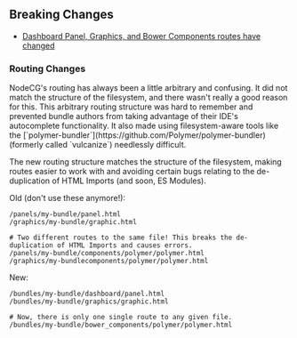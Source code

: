 ## Breaking Changes
- [Dashboard Panel, Graphics, and Bower Components routes have changed](#routing-changes)

<h3 id="routing-changes)">Routing Changes</h3>
NodeCG's routing has always been a little arbitrary and confusing. It did not match the structure of the filesystem,
and there wasn't really a good reason for this. This arbitrary routing structure was hard to remember and 
prevented bundle authors from taking advantage of their IDE's autocomplete functionality. It also made using
filesystem-aware tools like the [`polymer-bundler`](https://github.com/Polymer/polymer-bundler) 
(formerly called `vulcanize`)  needlessly difficult.

The new routing structure matches the structure of the filesystem, making routes easier to work with
and avoiding certain bugs relating to the de-duplication of HTML Imports (and soon, ES Modules).

Old (don't use these anymore!):
```
/panels/my-bundle/panel.html
/graphics/my-bundle/graphic.html

# Two different routes to the same file! This breaks the de-duplication of HTML Imports and causes errors.
/panels/my-bundle/components/polymer/polymer.html
/graphics/my-bundlecomponents/polymer/polymer.html
```

New:
```
/bundles/my-bundle/dashboard/panel.html
/bundles/my-bundle/graphics/graphic.html

# Now, there is only one single route to any given file.
/bundles/my-bundle/bower_components/polymer/polymer.html
```

